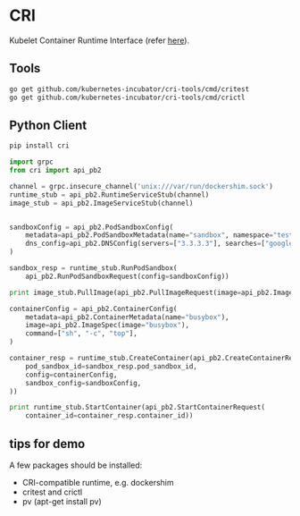 # CRI

Kubelet Container Runtime Interface (refer [here](https://github.com/kubernetes/kubernetes/tree/master/pkg/kubelet/api/v1alpha1/runtime)).

## Tools

```sh
go get github.com/kubernetes-incubator/cri-tools/cmd/critest
go get github.com/kubernetes-incubator/cri-tools/cmd/crictl
```

## Python Client

```sh
pip install cri
```

```python
import grpc
from cri import api_pb2

channel = grpc.insecure_channel('unix:///var/run/dockershim.sock')
runtime_stub = api_pb2.RuntimeServiceStub(channel)
image_stub = api_pb2.ImageServiceStub(channel)


sandboxConfig = api_pb2.PodSandboxConfig(
    metadata=api_pb2.PodSandboxMetadata(name="sandbox", namespace="test"),
    dns_config=api_pb2.DNSConfig(servers=["3.3.3.3"], searches=["google.com"])
)

sandbox_resp = runtime_stub.RunPodSandbox(
    api_pb2.RunPodSandboxRequest(config=sandboxConfig))

print image_stub.PullImage(api_pb2.PullImageRequest(image=api_pb2.ImageSpec(image="busybox")))

containerConfig = api_pb2.ContainerConfig(
    metadata=api_pb2.ContainerMetadata(name="busybox"),
    image=api_pb2.ImageSpec(image="busybox"),
    command=["sh", "-c", "top"],
)

container_resp = runtime_stub.CreateContainer(api_pb2.CreateContainerRequest(
    pod_sandbox_id=sandbox_resp.pod_sandbox_id,
    config=containerConfig,
    sandbox_config=sandboxConfig,
))

print runtime_stub.StartContainer(api_pb2.StartContainerRequest(
    container_id=container_resp.container_id))
```

## tips for demo

A few packages should be installed:

* CRI-compatible runtime, e.g. dockershim
* critest and crictl
* pv (apt-get install pv)
